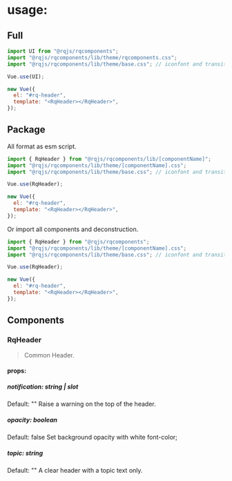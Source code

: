 # usage:

## Full

```js
import UI from "@rqjs/rqcomponents";
import "@rqjs/rqcomponents/lib/theme/rqcomponents.css";
import "@rqjs/rqcomponents/lib/theme/base.css"; // iconfont and transition

Vue.use(UI);

new Vue({
  el: "#rq-header",
  template: "<RqHeader></RqHeader>",
});
```

## Package

All format as esm script.

```js
import { RqHeader } from "@rqjs/rqcomponents/lib/[componentName]";
import "@rqjs/rqcomponents/lib/theme/[componentName].css";
import "@rqjs/rqcomponents/lib/theme/base.css"; // iconfont and transition

Vue.use(RqHeader);

new Vue({
  el: "#rq-header",
  template: "<RqHeader></RqHeader>",
});
```

Or import all components and deconstruction.

```js
import { RqHeader } from "@rqjs/rqcomponents";
import "@rqjs/rqcomponents/lib/theme/[componentName].css";
import "@rqjs/rqcomponents/lib/theme/base.css"; // iconfont and transition

Vue.use(RqHeader);

new Vue({
  el: "#rq-header",
  template: "<RqHeader></RqHeader>",
});
```

## Components

### RqHeader

> Common Header.

#### props:

##### notification: string | slot

Default: ""
Raise a warning on the top of the header.

##### opacity: boolean

Default: false
Set background opacity with white font-color;

##### topic: string

Default: ""
A clear header with a topic text only.
